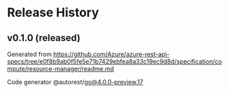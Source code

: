 # Release History

## v0.1.0 (released)

Generated from https://github.com/Azure/azure-rest-api-specs/tree/e0f8b9ab0f5fe5e71b7429ebfea8a33c19ec9d8d/specification/compute/resource-manager/readme.md

Code generator @autorest/go@4.0.0-preview.17
